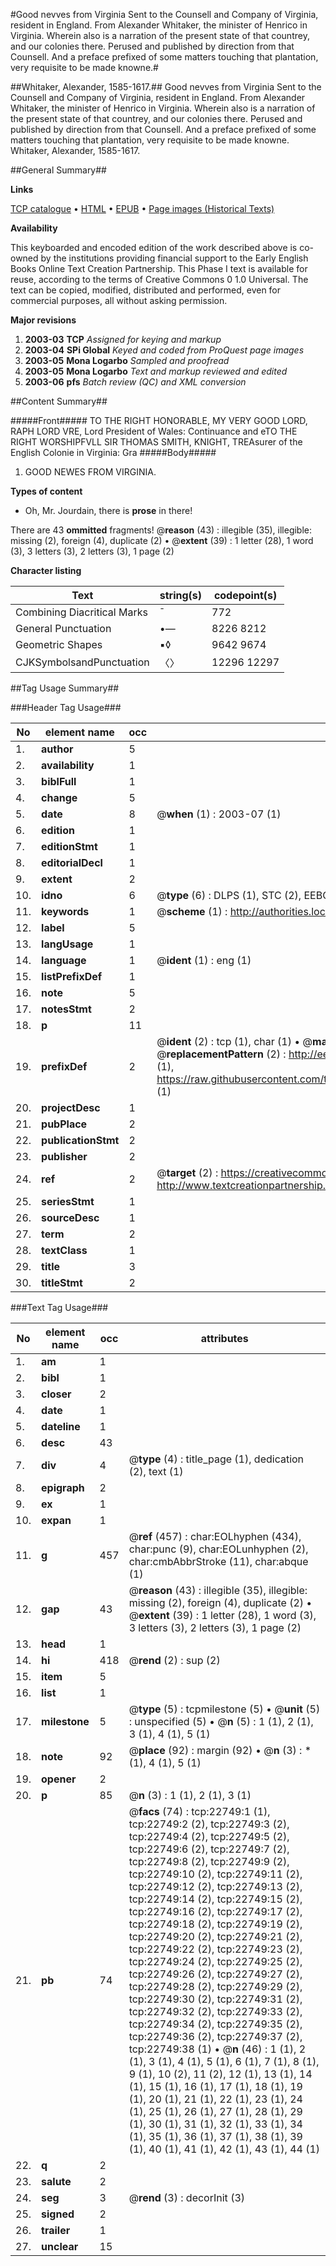 #Good nevves from Virginia Sent to the Counsell and Company of Virginia, resident in England. From Alexander Whitaker, the minister of Henrico in Virginia. Wherein also is a narration of the present state of that countrey, and our colonies there. Perused and published by direction from that Counsell. And a preface prefixed of some matters touching that plantation, very requisite to be made knowne.#

##Whitaker, Alexander, 1585-1617.##
Good nevves from Virginia Sent to the Counsell and Company of Virginia, resident in England. From Alexander Whitaker, the minister of Henrico in Virginia. Wherein also is a narration of the present state of that countrey, and our colonies there. Perused and published by direction from that Counsell. And a preface prefixed of some matters touching that plantation, very requisite to be made knowne.
Whitaker, Alexander, 1585-1617.

##General Summary##

**Links**

[TCP catalogue](http://www.ota.ox.ac.uk/tcp/)  • 
[HTML](http://tei.it.ox.ac.uk/tcp/Texts-HTML/free/A15/A15050.html)  • 
[EPUB](http://tei.it.ox.ac.uk/tcp/Texts-EPUB/free/A15/A15050.epub) • 
[Page images (Historical Texts)](https://data.historicaltexts.jisc.ac.uk/view?pubId=eebo-99857078e&pageId=eebo-99857078e-22749-1)

**Availability**

This keyboarded and encoded edition of the
	       work described above is co-owned by the institutions
	       providing financial support to the Early English Books
	       Online Text Creation Partnership. This Phase I text is
	       available for reuse, according to the terms of Creative
	       Commons 0 1.0 Universal. The text can be copied,
	       modified, distributed and performed, even for
	       commercial purposes, all without asking permission.

**Major revisions**

1. __2003-03__ __TCP__ *Assigned for keying and markup*
1. __2003-04__ __SPi Global__ *Keyed and coded from ProQuest page images*
1. __2003-05__ __Mona Logarbo__ *Sampled and proofread*
1. __2003-05__ __Mona Logarbo__ *Text and markup reviewed and edited*
1. __2003-06__ __pfs__ *Batch review (QC) and XML conversion*

##Content Summary##

#####Front#####
TO THE RIGHT HONORABLE, MY VERY GOOD LORD, RAPH LORD VRE, Lord President of Wales: Continuance and eTO THE RIGHT WORSHIPFVLL SIR THOMAS SMITH, KNIGHT, TREAsurer of the English Colonie in Virginia: Gra
#####Body#####

1. GOOD NEWES FROM VIRGINIA.

**Types of content**

  * Oh, Mr. Jourdain, there is **prose** in there!

There are 43 **ommitted** fragments! 
 @__reason__ (43) : illegible (35), illegible: missing (2), foreign (4), duplicate (2)  •  @__extent__ (39) : 1 letter (28), 1 word (3), 3 letters (3), 2 letters (3), 1 page (2)

**Character listing**


|Text|string(s)|codepoint(s)|
|---|---|---|
|Combining             Diacritical Marks|̄|772|
|General Punctuation|•—|8226 8212|
|Geometric Shapes|▪◊|9642 9674|
|CJKSymbolsandPunctuation|〈〉|12296 12297|

##Tag Usage Summary##

###Header Tag Usage###

|No|element name|occ|attributes|
|---|---|---|---|
|1.|__author__|5||
|2.|__availability__|1||
|3.|__biblFull__|1||
|4.|__change__|5||
|5.|__date__|8| @__when__ (1) : 2003-07 (1)|
|6.|__edition__|1||
|7.|__editionStmt__|1||
|8.|__editorialDecl__|1||
|9.|__extent__|2||
|10.|__idno__|6| @__type__ (6) : DLPS (1), STC (2), EEBO-CITATION (1), PROQUEST (1), VID (1)|
|11.|__keywords__|1| @__scheme__ (1) : http://authorities.loc.gov/ (1)|
|12.|__label__|5||
|13.|__langUsage__|1||
|14.|__language__|1| @__ident__ (1) : eng (1)|
|15.|__listPrefixDef__|1||
|16.|__note__|5||
|17.|__notesStmt__|2||
|18.|__p__|11||
|19.|__prefixDef__|2| @__ident__ (2) : tcp (1), char (1)  •  @__matchPattern__ (2) : ([0-9\-]+):([0-9IVX]+) (1), (.+) (1)  •  @__replacementPattern__ (2) : http://eebo.chadwyck.com/downloadtiff?vid=$1&page=$2 (1), https://raw.githubusercontent.com/textcreationpartnership/Texts/master/tcpchars.xml#$1 (1)|
|20.|__projectDesc__|1||
|21.|__pubPlace__|2||
|22.|__publicationStmt__|2||
|23.|__publisher__|2||
|24.|__ref__|2| @__target__ (2) : https://creativecommons.org/publicdomain/zero/1.0/ (1), http://www.textcreationpartnership.org/docs/. (1)|
|25.|__seriesStmt__|1||
|26.|__sourceDesc__|1||
|27.|__term__|2||
|28.|__textClass__|1||
|29.|__title__|3||
|30.|__titleStmt__|2||


###Text Tag Usage###

|No|element name|occ|attributes|
|---|---|---|---|
|1.|__am__|1||
|2.|__bibl__|1||
|3.|__closer__|2||
|4.|__date__|1||
|5.|__dateline__|1||
|6.|__desc__|43||
|7.|__div__|4| @__type__ (4) : title_page (1), dedication (2), text (1)|
|8.|__epigraph__|2||
|9.|__ex__|1||
|10.|__expan__|1||
|11.|__g__|457| @__ref__ (457) : char:EOLhyphen (434), char:punc (9), char:EOLunhyphen (2), char:cmbAbbrStroke (11), char:abque (1)|
|12.|__gap__|43| @__reason__ (43) : illegible (35), illegible: missing (2), foreign (4), duplicate (2)  •  @__extent__ (39) : 1 letter (28), 1 word (3), 3 letters (3), 2 letters (3), 1 page (2)|
|13.|__head__|1||
|14.|__hi__|418| @__rend__ (2) : sup (2)|
|15.|__item__|5||
|16.|__list__|1||
|17.|__milestone__|5| @__type__ (5) : tcpmilestone (5)  •  @__unit__ (5) : unspecified (5)  •  @__n__ (5) : 1 (1), 2 (1), 3 (1), 4 (1), 5 (1)|
|18.|__note__|92| @__place__ (92) : margin (92)  •  @__n__ (3) : * (1), 4 (1), 5 (1)|
|19.|__opener__|2||
|20.|__p__|85| @__n__ (3) : 1 (1), 2 (1), 3 (1)|
|21.|__pb__|74| @__facs__ (74) : tcp:22749:1 (1), tcp:22749:2 (2), tcp:22749:3 (2), tcp:22749:4 (2), tcp:22749:5 (2), tcp:22749:6 (2), tcp:22749:7 (2), tcp:22749:8 (2), tcp:22749:9 (2), tcp:22749:10 (2), tcp:22749:11 (2), tcp:22749:12 (2), tcp:22749:13 (2), tcp:22749:14 (2), tcp:22749:15 (2), tcp:22749:16 (2), tcp:22749:17 (2), tcp:22749:18 (2), tcp:22749:19 (2), tcp:22749:20 (2), tcp:22749:21 (2), tcp:22749:22 (2), tcp:22749:23 (2), tcp:22749:24 (2), tcp:22749:25 (2), tcp:22749:26 (2), tcp:22749:27 (2), tcp:22749:28 (2), tcp:22749:29 (2), tcp:22749:30 (2), tcp:22749:31 (2), tcp:22749:32 (2), tcp:22749:33 (2), tcp:22749:34 (2), tcp:22749:35 (2), tcp:22749:36 (2), tcp:22749:37 (2), tcp:22749:38 (1)  •  @__n__ (46) : 1 (1), 2 (1), 3 (1), 4 (1), 5 (1), 6 (1), 7 (1), 8 (1), 9 (1), 10 (2), 11 (2), 12 (1), 13 (1), 14 (1), 15 (1), 16 (1), 17 (1), 18 (1), 19 (1), 20 (1), 21 (1), 22 (1), 23 (1), 24 (1), 25 (1), 26 (1), 27 (1), 28 (1), 29 (1), 30 (1), 31 (1), 32 (1), 33 (1), 34 (1), 35 (1), 36 (1), 37 (1), 38 (1), 39 (1), 40 (1), 41 (1), 42 (1), 43 (1), 44 (1)|
|22.|__q__|2||
|23.|__salute__|2||
|24.|__seg__|3| @__rend__ (3) : decorInit (3)|
|25.|__signed__|2||
|26.|__trailer__|1||
|27.|__unclear__|15||
